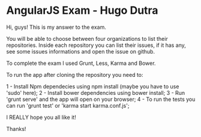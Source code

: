 AngularJS Exam - Hugo Dutra
============================

Hi, guys!
This is my answer to the exam. 

You will be able to choose between four organizations to list their repositories. Inside each repository you can list their issues, if it has any, see some issues informations and open the issue on github.

To complete the exam I used Grunt, Less, Karma and Bower.

To run the app after cloning the repository you need to:

1 - Install Npm dependecies using npm install (maybe you have to use 'sudo' here);
2 - Install bower dependencies using bower install;
3 - Run 'grunt serve' and the app will open on your browser;
4 - To run the tests you can run 'grunt test' or 'karma start karma.conf.js';

I REALLY hope you all like it!

Thanks!

